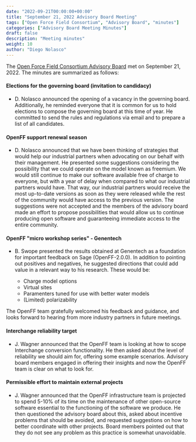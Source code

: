 ```yaml
---
date: "2022-09-21T00:00:00+00:00"
title: "September 21, 2022 Advisory Board Meeting"
tags: ["Open Force Field Consortium", "Advisory Board", "minutes"]
categories: ["Advisory Board Meeting Minutes"]
draft: false
description: "Meeting minutes"
weight: 10
author: "Diego Nolasco"
---
```


The [Open Force Field Consortium Advisory Board](https://openforcefield.org/about/organization/#open-force-field-consortium) met on September 21, 2022.
The minutes are summarized as follows:

#### Elections for the governing board (invitation to candidacy)

* D. Nolasco announced the opening of a vacancy in the governing board. Additionally, he reminded everyone that it is common for us to hold elections to compose the governing board at this time of year. He committed to send the rules and regulations via email and to prepare a list of all candidates.

#### OpenFF support renewal season

* D. Nolasco announced that we have been thinking of strategies that would help our industrial partners when advocating on our behalf with their management. He presented some suggestions considering the possibility that we could operate on the model known as freemium. We would still continue to make our software available free of charge to everyone, but with a year of delay when compared to what our industrial partners would have. That way, our industrial partners would receive the most up-to-date versions as soon as they were released while the rest of the community would have access to the previous version. The suggestions were not accepted and the members of the advisory board made an effort to propose possibilities that would allow us to continue producing open software and guaranteeing immediate access to the entire community.

#### OpenFF "micro workshop series" - Genentech

* B. Swope presented the results obtained at Genentech as a foundation for important feedback on Sage (OpenFF-2.0.0). In addition to pointing out positives and negatives, he suggested directions that could add value in a relevant way to his research. These would be:

	- Charge model options
	- Virtual sites
	- Paramenters tuned for use with better water models
	- (Limited) polarizability

The OpenFF team gratefully welcomed his feedback and guidance, and looks forward to hearing from more industry partners in future meetings. 

#### Interchange reliability target

* J. Wagner announced that the OpenFF team is looking at how to scope Interchange conversion functionality. He then asked about the level of reliability we should aim for, offering some example scenarios. Advisory board members engaged in offering their insights and now the OpenFF team is clear on what to look for.

#### Permissible effort to maintain external projects

* J. Wagner announced that the OpenFF infrastructure team is projected to spend 5-10% of its time on the maintenance of other open-source software essential to the functioning of the software we produce. He then questioned the advisory board about this, asked about incentive problems that should be avoided, and requested suggestions on how to better coordinate with other projects. Board members pointed out that they do not see any problem as this practice is somewhat unavoidable.

